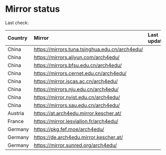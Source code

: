 <script src="./time.js"></script>
# Mirror status
Last check: <script type="text/javascript">localize(1722784804.212526);</script>

|Country|Mirror|Last update|
|:------|:-----|:----------|
|China|https://mirrors.tuna.tsinghua.edu.cn/arch4edu/|<script type="text/javascript">localize(1722753558);</script>|
|China|https://mirrors.aliyun.com/arch4edu/|<script type="text/javascript">localize(1722753558);</script>|
|China|https://mirrors.bfsu.edu.cn/arch4edu/|<script type="text/javascript">localize(1722753558);</script>|
|China|https://mirrors.cernet.edu.cn/arch4edu/|<script type="text/javascript">localize(1722753558);</script>|
|China|https://mirror.iscas.ac.cn/arch4edu/|<script type="text/javascript">localize(1722753558);</script>|
|China|https://mirrors.nju.edu.cn/arch4edu/|<script type="text/javascript">localize(1722710055);</script>|
|China|https://mirror.nyist.edu.cn/arch4edu/|<script type="text/javascript">localize(1722753558);</script>|
|China|https://mirrors.sau.edu.cn/arch4edu/|<script type="text/javascript">localize(1722753558);</script>|
|Austria|https://at.arch4edu.mirror.kescher.at/|<script type="text/javascript">localize(1722753558);</script>|
|France|https://mirror.lesviallon.fr/arch4edu/|<script type="text/javascript">localize(1722753558);</script>|
|Germany|https://pkg.fef.moe/arch4edu/|<script type="text/javascript">localize(1722753558);</script>|
|Germany|https://de.arch4edu.mirror.kescher.at/|<script type="text/javascript">localize(1722753558);</script>|
|Germany|https://mirror.sunred.org/arch4edu/|<script type="text/javascript">localize(1722753558);</script>|

<script src="./tablefilter/tablefilter.js"></script>
<script src="./table.js"></script>